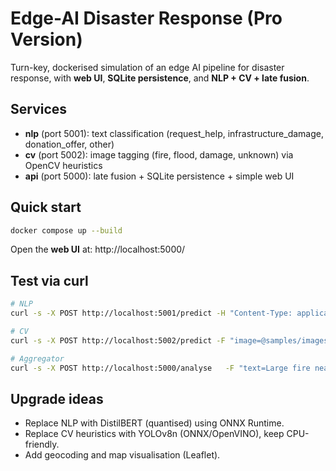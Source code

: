 # Edge-AI Disaster Response (Pro Version)

Turn-key, dockerised simulation of an edge AI pipeline for disaster response,
with **web UI**, **SQLite persistence**, and **NLP + CV + late fusion**.

## Services
- **nlp** (port 5001): text classification (request_help, infrastructure_damage, donation_offer, other)
- **cv** (port 5002): image tagging (fire, flood, damage, unknown) via OpenCV heuristics
- **api** (port 5000): late fusion + SQLite persistence + simple web UI

## Quick start
```bash
docker compose up --build
```
Open the **web UI** at: http://localhost:5000/

## Test via curl
```bash
# NLP
curl -s -X POST http://localhost:5001/predict -H "Content-Type: application/json"   -d '{"text":"Bridge collapsed, need help"}' | jq

# CV
curl -s -X POST http://localhost:5002/predict -F "image=@samples/images/damage1.jpg" | jq

# Aggregator
curl -s -X POST http://localhost:5000/analyse   -F "text=Large fire near refinery"   -F "image=@samples/images/fire1.jpg" | jq
```

## Upgrade ideas
- Replace NLP with DistilBERT (quantised) using ONNX Runtime.
- Replace CV heuristics with YOLOv8n (ONNX/OpenVINO), keep CPU-friendly.
- Add geocoding and map visualisation (Leaflet).
